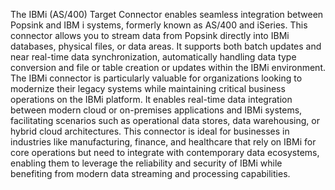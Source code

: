 The IBMi (AS/400) Target Connector enables seamless integration between Popsink and IBM i systems, formerly known as AS/400 and iSeries. This connector allows you to stream data from Popsink directly into IBMi databases, physical files, or data areas. It supports both batch updates and near real-time data synchronization, automatically handling data type conversion and file or table creation or updates within the IBMi environment. The IBMi connector is particularly valuable for organizations looking to modernize their legacy systems while maintaining critical business operations on the IBMi platform. It enables real-time data integration between modern cloud or on-premises applications and IBMi systems, facilitating scenarios such as operational data stores, data warehousing, or hybrid cloud architectures. This connector is ideal for businesses in industries like manufacturing, finance, and healthcare that rely on IBMi for core operations but need to integrate with contemporary data ecosystems, enabling them to leverage the reliability and security of IBMi while benefiting from modern data streaming and processing capabilities.